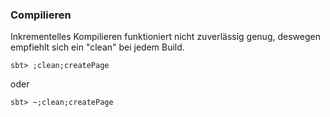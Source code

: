 ### Compilieren

Inkrementelles Kompilieren funktioniert nicht zuverlässig genug, deswegen empfiehlt sich ein "clean" bei jedem Build.

`sbt> ;clean;createPage`

oder

`sbt> ~;clean;createPage`

